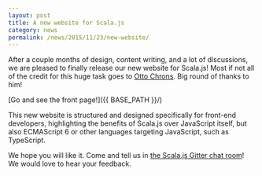 ```yaml
---
layout: post
title: A new website for Scala.js
category: news
permalink: /news/2015/11/23/new-website/
---
```


After a couple months of design, content writing, and a lot of discussions, we
are pleased to finally release our new website for Scala.js! Most if not all of
the credit for this huge task goes to [Otto Chrons](https://github.com/ochrons).
Big round of thanks to him!

[Go and see the front page!]({{ BASE_PATH }}/)

This new website is structured and designed specifically for front-end
developers, highlighting the benefits of Scala.js over JavaScript itself, but
also ECMAScript 6 or other languages targeting JavaScript, such as TypeScript.

We hope you will like it. Come and tell us in
[the Scala.js Gitter chat room](https://gitter.im/scala-js/scala-js)!
We would love to hear your feedback.
